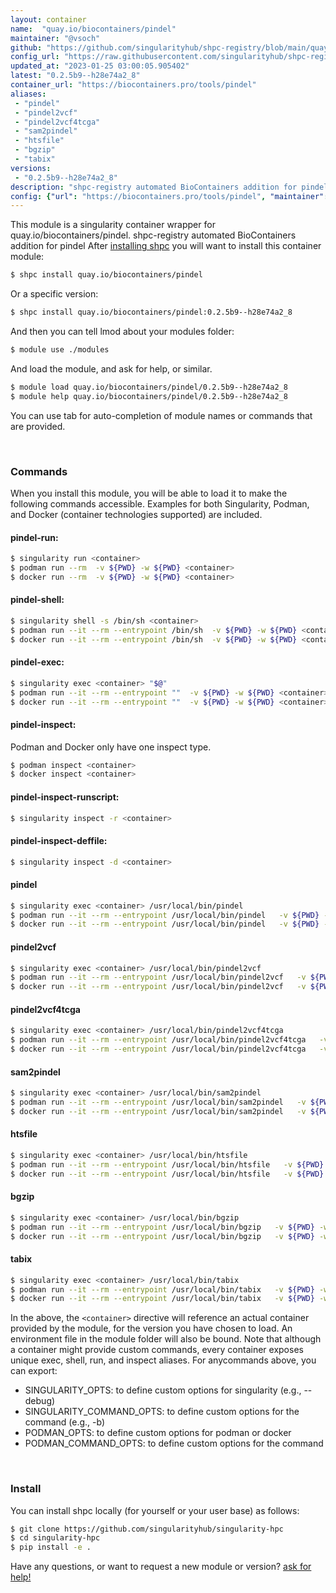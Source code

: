 ```yaml
---
layout: container
name:  "quay.io/biocontainers/pindel"
maintainer: "@vsoch"
github: "https://github.com/singularityhub/shpc-registry/blob/main/quay.io/biocontainers/pindel/container.yaml"
config_url: "https://raw.githubusercontent.com/singularityhub/shpc-registry/main/quay.io/biocontainers/pindel/container.yaml"
updated_at: "2023-01-25 03:00:05.905402"
latest: "0.2.5b9--h28e74a2_8"
container_url: "https://biocontainers.pro/tools/pindel"
aliases:
 - "pindel"
 - "pindel2vcf"
 - "pindel2vcf4tcga"
 - "sam2pindel"
 - "htsfile"
 - "bgzip"
 - "tabix"
versions:
 - "0.2.5b9--h28e74a2_8"
description: "shpc-registry automated BioContainers addition for pindel"
config: {"url": "https://biocontainers.pro/tools/pindel", "maintainer": "@vsoch", "description": "shpc-registry automated BioContainers addition for pindel", "latest": {"0.2.5b9--h28e74a2_8": "sha256:ce38f1010f2629154aab0b415d7d4848900290e7907ebfa90e52c932006916ef"}, "tags": {"0.2.5b9--h28e74a2_8": "sha256:ce38f1010f2629154aab0b415d7d4848900290e7907ebfa90e52c932006916ef"}, "docker": "quay.io/biocontainers/pindel", "aliases": {"pindel": "/usr/local/bin/pindel", "pindel2vcf": "/usr/local/bin/pindel2vcf", "pindel2vcf4tcga": "/usr/local/bin/pindel2vcf4tcga", "sam2pindel": "/usr/local/bin/sam2pindel", "htsfile": "/usr/local/bin/htsfile", "bgzip": "/usr/local/bin/bgzip", "tabix": "/usr/local/bin/tabix"}}
---
```


This module is a singularity container wrapper for quay.io/biocontainers/pindel.
shpc-registry automated BioContainers addition for pindel
After [installing shpc](#install) you will want to install this container module:


```bash
$ shpc install quay.io/biocontainers/pindel
```

Or a specific version:

```bash
$ shpc install quay.io/biocontainers/pindel:0.2.5b9--h28e74a2_8
```

And then you can tell lmod about your modules folder:

```bash
$ module use ./modules
```

And load the module, and ask for help, or similar.

```bash
$ module load quay.io/biocontainers/pindel/0.2.5b9--h28e74a2_8
$ module help quay.io/biocontainers/pindel/0.2.5b9--h28e74a2_8
```

You can use tab for auto-completion of module names or commands that are provided.

<br>

### Commands

When you install this module, you will be able to load it to make the following commands accessible.
Examples for both Singularity, Podman, and Docker (container technologies supported) are included.

#### pindel-run:

```bash
$ singularity run <container>
$ podman run --rm  -v ${PWD} -w ${PWD} <container>
$ docker run --rm  -v ${PWD} -w ${PWD} <container>
```

#### pindel-shell:

```bash
$ singularity shell -s /bin/sh <container>
$ podman run --it --rm --entrypoint /bin/sh  -v ${PWD} -w ${PWD} <container>
$ docker run --it --rm --entrypoint /bin/sh  -v ${PWD} -w ${PWD} <container>
```

#### pindel-exec:

```bash
$ singularity exec <container> "$@"
$ podman run --it --rm --entrypoint ""  -v ${PWD} -w ${PWD} <container> "$@"
$ docker run --it --rm --entrypoint ""  -v ${PWD} -w ${PWD} <container> "$@"
```

#### pindel-inspect:

Podman and Docker only have one inspect type.

```bash
$ podman inspect <container>
$ docker inspect <container>
```

#### pindel-inspect-runscript:

```bash
$ singularity inspect -r <container>
```

#### pindel-inspect-deffile:

```bash
$ singularity inspect -d <container>
```


#### pindel

```bash
$ singularity exec <container> /usr/local/bin/pindel
$ podman run --it --rm --entrypoint /usr/local/bin/pindel   -v ${PWD} -w ${PWD} <container> -c " $@"
$ docker run --it --rm --entrypoint /usr/local/bin/pindel   -v ${PWD} -w ${PWD} <container> -c " $@"
```


#### pindel2vcf

```bash
$ singularity exec <container> /usr/local/bin/pindel2vcf
$ podman run --it --rm --entrypoint /usr/local/bin/pindel2vcf   -v ${PWD} -w ${PWD} <container> -c " $@"
$ docker run --it --rm --entrypoint /usr/local/bin/pindel2vcf   -v ${PWD} -w ${PWD} <container> -c " $@"
```


#### pindel2vcf4tcga

```bash
$ singularity exec <container> /usr/local/bin/pindel2vcf4tcga
$ podman run --it --rm --entrypoint /usr/local/bin/pindel2vcf4tcga   -v ${PWD} -w ${PWD} <container> -c " $@"
$ docker run --it --rm --entrypoint /usr/local/bin/pindel2vcf4tcga   -v ${PWD} -w ${PWD} <container> -c " $@"
```


#### sam2pindel

```bash
$ singularity exec <container> /usr/local/bin/sam2pindel
$ podman run --it --rm --entrypoint /usr/local/bin/sam2pindel   -v ${PWD} -w ${PWD} <container> -c " $@"
$ docker run --it --rm --entrypoint /usr/local/bin/sam2pindel   -v ${PWD} -w ${PWD} <container> -c " $@"
```


#### htsfile

```bash
$ singularity exec <container> /usr/local/bin/htsfile
$ podman run --it --rm --entrypoint /usr/local/bin/htsfile   -v ${PWD} -w ${PWD} <container> -c " $@"
$ docker run --it --rm --entrypoint /usr/local/bin/htsfile   -v ${PWD} -w ${PWD} <container> -c " $@"
```


#### bgzip

```bash
$ singularity exec <container> /usr/local/bin/bgzip
$ podman run --it --rm --entrypoint /usr/local/bin/bgzip   -v ${PWD} -w ${PWD} <container> -c " $@"
$ docker run --it --rm --entrypoint /usr/local/bin/bgzip   -v ${PWD} -w ${PWD} <container> -c " $@"
```


#### tabix

```bash
$ singularity exec <container> /usr/local/bin/tabix
$ podman run --it --rm --entrypoint /usr/local/bin/tabix   -v ${PWD} -w ${PWD} <container> -c " $@"
$ docker run --it --rm --entrypoint /usr/local/bin/tabix   -v ${PWD} -w ${PWD} <container> -c " $@"
```



In the above, the `<container>` directive will reference an actual container provided
by the module, for the version you have chosen to load. An environment file in the
module folder will also be bound. Note that although a container
might provide custom commands, every container exposes unique exec, shell, run, and
inspect aliases. For anycommands above, you can export:

 - SINGULARITY_OPTS: to define custom options for singularity (e.g., --debug)
 - SINGULARITY_COMMAND_OPTS: to define custom options for the command (e.g., -b)
 - PODMAN_OPTS: to define custom options for podman or docker
 - PODMAN_COMMAND_OPTS: to define custom options for the command

<br>

### Install

You can install shpc locally (for yourself or your user base) as follows:

```bash
$ git clone https://github.com/singularityhub/singularity-hpc
$ cd singularity-hpc
$ pip install -e .
```

Have any questions, or want to request a new module or version? [ask for help!](https://github.com/singularityhub/singularity-hpc/issues)